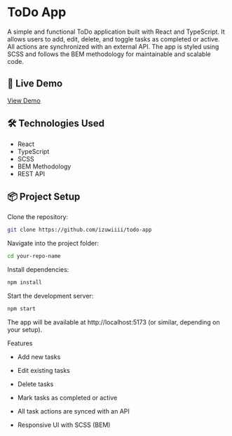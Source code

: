 # ToDo App

A simple and functional ToDo application built with React and TypeScript. It allows users to add, edit, delete, and toggle tasks as completed or active. All actions are synchronized with an external API. The app is styled using SCSS and follows the BEM methodology for maintainable and scalable code.

## 🔗 Live Demo

[View Demo](https://izuwiiii.github.io/todo-app/)

## 🛠 Technologies Used

- React
- TypeScript
- SCSS
- BEM Methodology
- REST API

## 📦 Project Setup

Clone the repository:

```bash
git clone https://github.com/izuwiiii/todo-app
```
Navigate into the project folder:
```bash
cd your-repo-name
```
Install dependencies:
```bash
npm install
```
Start the development server:
```bash
npm start
```
The app will be available at http://localhost:5173 (or similar, depending on your setup).

Features
  - Add new tasks

  - Edit existing tasks

  - Delete tasks

  - Mark tasks as completed or active

  - All task actions are synced with an API

  - Responsive UI with SCSS (BEM)

